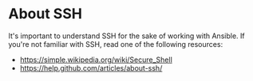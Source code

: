 # About SSH

It's important to understand SSH for the sake of working with Ansible.  If you're not familiar with SSH, read one of the following resources:  

- https://simple.wikipedia.org/wiki/Secure_Shell
- https://help.github.com/articles/about-ssh/